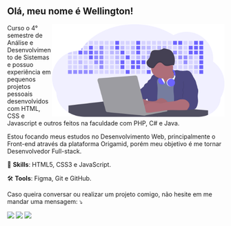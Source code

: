 <p align="left"> 
  <h2><strong>Olá, meu nome é Wellington!</strong></h2>
</p>

<img src="https://github.com/WellSantoss/WellSantoss/blob/main/img/image.svg" min-width="400px" max-width="400px" width="400px" align="right" alt="Developer activity">

<p align="left"> 
  Curso o 4° semestre de Análise e Desenvolvimento de Sistemas e possuo experiência em pequenos projetos pessoais desenvolvidos com HTML, CSS e Javascript e outros feitos na faculdade com PHP, C# e Java. 

  Estou focando meus estudos no Desenvolvimento Web, principalmente o Front-end através da plataforma Origamid, porém meu objetivo é me tornar Desenvolvedor Full-stack.
</p>

<p align="left">
   💪 <strong>Skills</strong>: HTML5, CSS3 e JavaScript.
</p>

<p align="left">
   🛠 <strong>Tools</strong>: Figma, Git e GitHub.
</p>

<p align="left">
   Caso queira conversar ou realizar um projeto comigo, não hesite em me mandar uma mensagem: ⤵️
</p>

<p align="left">
  <a href="mailto:wellington1998santoss@gmail.com" target="_blank" alt="Gmail">
  <img src="https://img.shields.io/badge/-Gmail-FF0000?style=flat-square&labelColor=FF0000&logo=gmail&logoColor=white&link=wellington1998santoss@gmail.com" /></a>

  <a href="https://www.linkedin.com/in/wellbhs/" target="_blank" alt="Linkedin">
  <img src="https://img.shields.io/badge/-Linkedin-0e76a8?style=flat-square&logo=Linkedin&logoColor=white&link=https://www.linkedin.com/in/wellbhs/" /></a>

  <a href="https://www.instagram.com/well_bhs/" target="_blank" alt="Instagram">
  <img src="https://img.shields.io/badge/-Instagram-DF0174?style=flat-square&labelColor=DF0174&logo=instagram&logoColor=white&link=https://www.instagram.com/well_bhs/"/></a>
</p>

